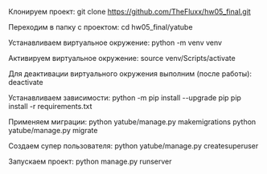 Клонируем проект:
git clone https://github.com/TheFluxx/hw05_final.git

Переходим в папку с проектом:
cd hw05_final/yatube

Устанавливаем виртуальное окружение:
python -m venv venv

Активируем виртуальное окружение:
source venv/Scripts/activate

Для деактивации виртуального окружения выполним (после работы):
deactivate

Устанавливаем зависимости:
python -m pip install --upgrade pip
pip install -r requirements.txt

Применяем миграции:
python yatube/manage.py makemigrations
python yatube/manage.py migrate

Создаем супер пользователя:
python yatube/manage.py createsuperuser

Запускаем проект:
python manage.py runserver
